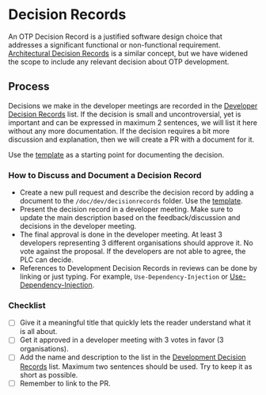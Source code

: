 # Decision Records

An OTP Decision Record is a justified software design choice that addresses a significant
functional or non-functional requirement. [Architectural Decision Records](https://adr.github.io/)
is a similar concept, but we have widened the scope to include any relevant decision about OTP
development.

## Process

Decisions we make in the developer meetings are recorded in the [Developer Decision Records](/DEVELOPMENT_DECISION_RECORDS.md)
list. If the decision is small and uncontroversial, yet is important and can be expressed in
maximum 2 sentences, we will list it here without any more documentation. If the decision requires
a bit more discussion and explanation, then we will create a PR with a document for it.

Use the [template](/doc/dev/decisionrecords/_TEMPLATE.md) as a starting point for documenting the
decision.

### How to Discuss and Document a Decision Record

- Create a new pull request and describe the decision record by adding a document to the 
  `/doc/dev/decisionrecords` folder. Use the [template](/doc/dev/decisionrecords/_TEMPLATE.md).
- Present the decision record in a developer meeting. Make sure to update the main description based
  on the feedback/discussion and decisions in the developer meeting.
- The final approval is done in the developer meeting. At least 3 developers representing 3
  different organisations should approve it. No vote against the proposal. If the developers
  are not able to agree, the PLC can decide.
- References to Development Decision Records in reviews can be done by linking or just typing. 
  For example, `Use-Dependency-Injection` or [Use-Dependency-Injection](../../../DEVELOPMENT_DECISION_RECORDS.md#use-dependency-injection).

### Checklist

- [ ] Give it a meaningful title that quickly lets the reader understand what it is all about.
- [ ] Get it approved in a developer meeting with 3 votes in favor (3 organisations).
- [ ] Add the name and description to the list in the [Development Decision Records](../../../DEVELOPMENT_DECISION_RECORDS.md)
      list. Maximum two sentences should be used. Try to keep it as short as possible.
- [ ] Remember to link to the PR.
